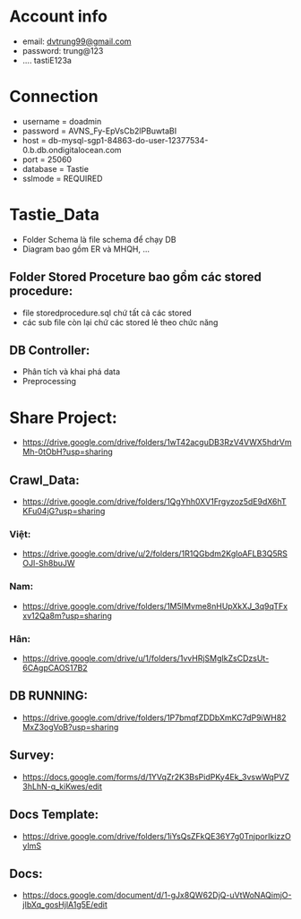 # Account info
- email: dvtrung99@gmail.com
- password: trung@123
- .... tastiE123a

# Connection
- username = doadmin
- password = AVNS_Fy-EpVsCb2lPBuwtaBI
- host = db-mysql-sgp1-84863-do-user-12377534-0.b.db.ondigitalocean.com
- port = 25060
- database = Tastie
- sslmode = REQUIRED

# Tastie_Data
- Folder Schema là file schema để chạy DB
- Diagram bao gồm ER và MHQH, ...
## Folder Stored Proceture bao gồm các stored procedure:
  - file storedprocedure.sql chứ tất cả các stored
  - các sub file còn lại chứ các stored lẻ theo chức năng
## DB Controller:
  - Phân tích và khai phá data
  - Preprocessing

# Share Project:
- https://drive.google.com/drive/folders/1wT42acguDB3RzV4VWX5hdrVmMh-0tObH?usp=sharing

 ## Crawl_Data:
 - https://drive.google.com/drive/folders/1QgYhh0XV1Frgyzoz5dE9dX6hTKFu04jG?usp=sharing
 
 ### Việt:
 - https://drive.google.com/drive/u/2/folders/1R1QGbdm2KgIoAFLB3Q5RSOJl-Sh8buJW
 ### Nam:
 - https://drive.google.com/drive/folders/1M5IMvme8nHUpXkXJ_3q9qTFxxv12Qa8m?usp=sharing
 ### Hân:
 - https://drive.google.com/drive/u/1/folders/1vvHRjSMgIkZsCDzsUt-6CAgpCAOS17B2
 
 
 
 ## DB RUNNING:
- https://drive.google.com/drive/folders/1P7bmqfZDDbXmKC7dP9iWH82MxZ3ogVoB?usp=sharing

## Survey:
- https://docs.google.com/forms/d/1YVqZr2K3BsPidPKy4Ek_3vswWqPVZ3hLhN-q_kiKwes/edit

## Docs Template:
- https://drive.google.com/drive/folders/1iYsQsZFkQE36Y7g0TnjporIkizzOyImS

## Docs:
- https://docs.google.com/document/d/1-gJx8QW62DjQ-uVtWoNAQimjO-jIbXq_gosHjlA1g5E/edit


